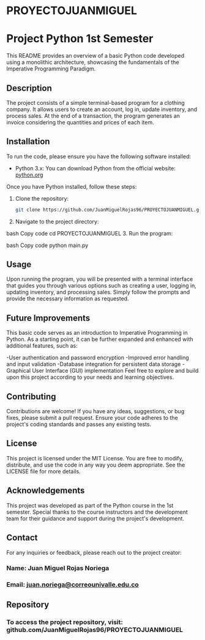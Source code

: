 # PROYECTOJUANMIGUEL
# Project Python 1st Semester

This README provides an overview of a basic Python code developed using a monolithic architecture, showcasing the fundamentals of the Imperative Programming Paradigm.

## Description
The project consists of a simple terminal-based program for a clothing company. It allows users to create an account, log in, update inventory, and process sales. At the end of a transaction, the program generates an invoice considering the quantities and prices of each item.

## Installation
To run the code, please ensure you have the following software installed:

- Python 3.x: You can download Python from the official website: [python.org](https://www.python.org)

Once you have Python installed, follow these steps:

1. Clone the repository:

   ```bash
   git clone https://github.com/JuanMiguelRojas96/PROYECTOJUANMIGUEL.git
2. Navigate to the project directory:

bash
Copy code
cd PROYECTOJUANMIGUEL
3. Run the program:

bash
Copy code
python main.py
## Usage
Upon running the program, you will be presented with a terminal interface that guides you through various options such as creating a user, logging in, updating inventory, and processing sales. Simply follow the prompts and provide the necessary information as requested.

## Future Improvements
This basic code serves as an introduction to Imperative Programming in Python. As a starting point, it can be further expanded and enhanced with additional features, such as:

-User authentication and password encryption
-Improved error handling and input validation
-Database integration for persistent data storage
-Graphical User Interface (GUI) implementation
Feel free to explore and build upon this project according to your needs and learning objectives.

## Contributing
Contributions are welcome! If you have any ideas, suggestions, or bug fixes, please submit a pull request. Ensure your code adheres to the project's coding standards and passes any existing tests.

## License
This project is licensed under the MIT License. You are free to modify, distribute, and use the code in any way you deem appropriate. See the LICENSE file for more details.

## Acknowledgements
This project was developed as part of the Python course in the 1st semester. Special thanks to the course instructors and the development team for their guidance and support during the project's development.

## Contact
For any inquiries or feedback, please reach out to the project creator:

### Name: Juan Miguel Rojas Noriega
### Email: juan.noriega@correounivalle.edu.co
## Repository
### To access the project repository, visit: github.com/JuanMiguelRojas96/PROYECTOJUANMIGUEL
   
   
